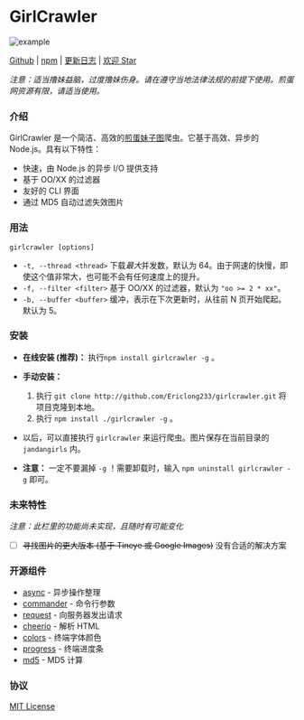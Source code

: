 # GirlCrawler

![example](https://raw.githubusercontent.com/Ericlong233/girlcrawler/master/res/example.png)

[Github](https://github.com/Ericlong233/girlcrawler) | [npm](https://www.npmjs.com/package/girlcrawler) | [更新日志](https://github.com/Ericlong233/girlcrawler/blob/master/CHANGELOG.md) | [欢迎 Star](https://github.com/Ericlong233/girlcrawler)

*注意：适当撸妹益脑，过度撸妹伤身。请在遵守当地法律法规的前提下使用。煎蛋网资源有限，请适当使用。*

### 介绍

GirlCrawler 是一个简洁、高效的[煎蛋妹子图](http://jandan.net/ooxx)爬虫。它基于高效、异步的 Node.js。具有以下特性：

* 快速，由 Node.js 的异步 I/O 提供支持
* 基于 OO/XX 的过滤器
* 友好的 CLI 界面
* 通过 MD5 自动过滤失效图片

### 用法

`girlcrawler [options]`

* `-t, --thread <thread>` 下载*最大*并发数，默认为 64。由于网速的快慢，即使这个值非常大，也可能不会有任何速度上的提升。
* `-f, --filter <filter>` 基于 OO/XX 的过滤器，默认为 `"oo >= 2 * xx"`。
* `-b, --buffer <buffer>` 缓冲，表示在下次更新时，从往前 N 页开始爬起。默认为 5。

### 安装

* **在线安装 (推荐)：** 执行`npm install girlcrawler -g` 。
* **手动安装：**
  1. 执行 `git clone http://github.com/Ericlong233/girlcrawler.git` 将项目克隆到本地。
  2. 执行 `npm install ./girlcrawler -g` 。

* 以后，可以直接执行 `girlcrawler` 来运行爬虫。图片保存在当前目录的 `jandangirls` 内。
* **注意：** 一定不要漏掉 `-g` ！需要卸载时，输入 `npm uninstall girlcrawler -g` 即可。

### 未来特性

*注意：此栏里的功能尚未实现，且随时有可能变化*

- [ ] ~~寻找图片的更大版本 (基于 Tineye 或 Google Images)~~ 没有合适的解决方案

### 开源组件

* [async](https://github.com/caolan/async) - 异步操作整理
* [commander](https://github.com/tj/commander.js/) - 命令行参数
* [request](https://github.com/request/request) - 向服务器发出请求
* [cheerio](https://github.com/cheeriojs/cheerio) - 解析 HTML
* [colors](https://github.com/Marak/colors.js) - 终端字体颜色
* [progress](https://github.com/visionmedia/node-progress) - 终端进度条
* [md5](https://github.com/pvorb/node-md5) - MD5 计算

### 协议

[MIT License](https://github.com/Ericlong233/girlcrawler/blob/master/LICENSE)
